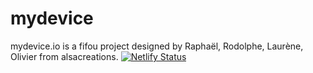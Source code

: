 # mydevice
mydevice.io is a fifou project designed by Raphaël, Rodolphe, Laurène, Olivier from alsacreations.
[![Netlify Status](https://api.netlify.com/api/v1/badges/6dff85ec-d5cb-4047-abd8-4e024158659f/deploy-status)](https://app.netlify.com/sites/mydevicee/deploys)

